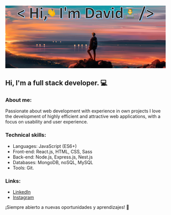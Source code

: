 ![imagen](https://github.com/MarckWeb/world-travel-JS/blob/master/img/Imagen7.png)

## Hi, I'm a full stack developer. 💻

### About me:
Passionate about web development with experience in own projects I love the development of highly efficient and attractive web applications, with a focus on usability and user experience.

### Technical skills:
- Languages: JavaScript (ES6+)
- Front-end: React.js, HTML, CSS, Sass
- Back-end: Node.js, Express.js, Nest.js
- Databases: MongoDB, noSQL, MySQL
- Tools: Git.

### Links:
- [LinkedIn](https://www.linkedin.com/in/david-marca/)
- [Instagram](https://www.instagram.com/invites/contact/?i=m35vdth2nmjg&utm_content=q5hru24)

¡Siempre abierto a nuevas oportunidades y aprendizajes! 🚀
